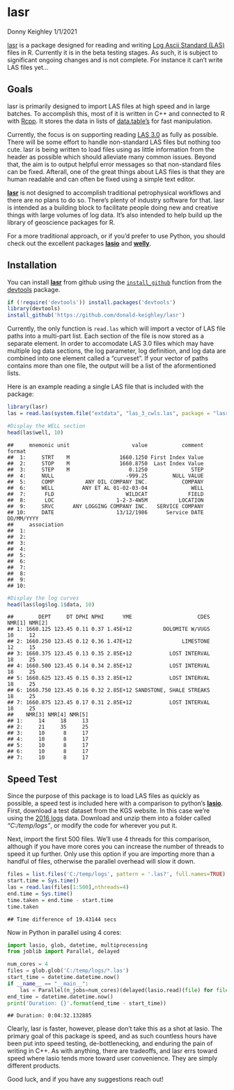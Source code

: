 lasr
================
Donny Keighley
1/1/2021

[lasr](https://github.com/donald-keighley/lasr) is a package designed
for reading and writing [Log Ascii Standard
(LAS)](https://www.cwls.org/products/) files in R. Currently it is in
the beta testing stages. As such, it is subject to significant ongoing
changes and is not complete. For instance it can’t write LAS files yet…

Goals
-----

lasr is primarily designed to import LAS files at high speed and in
large batches. To accomplish this, most of it is written in C++ and
connected to R with [Rcpp](http://www.rcpp.org/). It stores the data in
lists of [data.table’s](https://rdatatable.gitlab.io/data.table/) for
fast manipulation.

Currently, the focus is on supporting reading [LAS
3.0](https://www.cwls.org/wp-content/uploads/2014/09/LAS_3_File_Structure.pdf)
as fully as possible. There will be some effort to handle non-standard
LAS files but nothing too cute. lasr is being written to load files
using as little information from the header as possible which should
alleviate many common issues. Beyond that, the aim is to output helpful
error messages so that non-standard files can be fixed. Afterall, one of
the great things about LAS files is that they are human readable and can
often be fixed using a simple text editor.

[**lasr**](https://github.com/donald-keighley/lasr) is not designed to
accomplish traditional petrophysical workflows and there are no plans to
do so. There’s plenty of industry software for that. lasr is intended as
a building block to facilitate people doing new and creative things with
large volumes of log data. It’s also intended to help build up the
library of geoscience packages for R.

For a more traditional approach, or if you’d prefer to use Python, you
should check out the excellent packages
[**lasio**](https://lasio.readthedocs.io/en/latest/index.html) and
[**welly**](https://welly.readthedocs.io/en/latest/api/welly.html).

Installation
------------

You can install [**lasr**](https://github.com/donald-keighley/lasr) from
github using the
[`install_github`](https://www.rdocumentation.org/packages/devtools/versions/1.13.6/topics/install_github)
function from the [devtools](https://devtools.r-lib.org/) package.

``` r
if (!require('devtools')) install.packages('devtools')
library(devtools)
install_github('https://github.com/donald-keighley/lasr')
```

Currently, the only function is `read.las` which will import a vector of
LAS file paths into a multi-part list. Each section of the file is now
stored as a separate element. In order to accomodate LAS 3.0 files which
may have multiple log data sections, the log parameter, log definition,
and log data are combined into one element called a “curveset”. If your
vector of paths contains more than one file, the output will be a list
of the aformentioned lists.

Here is an example reading a single LAS file that is included with the
package:

``` r
library(lasr)
las = read.las(system.file("extdata", "las_3_cwls.las", package = "lasr"))

#Display the WELL section
head(las$well, 10)
```

    ##     mnemonic unit                    value           comment     format
    ##  1:     STRT    M                1660.1250 First Index Value           
    ##  2:     STOP    M                1660.8750  Last Index Value           
    ##  3:     STEP    M                   0.1250              STEP           
    ##  4:     NULL                       -999.25        NULL VALUE           
    ##  5:     COMP          ANY OIL COMPANY INC.           COMPANY           
    ##  6:     WELL         ANY ET AL 01-02-03-04              WELL           
    ##  7:      FLD                       WILDCAT             FIELD           
    ##  8:      LOC                    1-2-3-4W5M          LOCATION           
    ##  9:     SRVC      ANY LOGGING COMPANY INC.   SERVICE COMPANY           
    ## 10:     DATE                    13/12/1986      Service DATE DD/MM/YYYY
    ##     association
    ##  1:            
    ##  2:            
    ##  3:            
    ##  4:            
    ##  5:            
    ##  6:            
    ##  7:            
    ##  8:            
    ##  9:            
    ## 10:

``` r
#Display the log curves
head(las$log$log.1$data, 10)
```

    ##        DEPT     DT DPHI NPHI      YME                     CDES NMR[1] NMR[2]
    ## 1: 1660.125 123.45 0.11 0.37 1.45E+12          DOLOMITE W/VUGS     10     12
    ## 2: 1660.250 123.45 0.12 0.36 1.47E+12                LIMESTONE     12     15
    ## 3: 1660.375 123.45 0.13 0.35 2.85E+12            LOST INTERVAL     18     25
    ## 4: 1660.500 123.45 0.14 0.34 2.85E+12            LOST INTERVAL     18     25
    ## 5: 1660.625 123.45 0.15 0.33 2.85E+12            LOST INTERVAL     18     25
    ## 6: 1660.750 123.45 0.16 0.32 2.85E+12 SANDSTONE, SHALE STREAKS     18     25
    ## 7: 1660.875 123.45 0.17 0.31 2.85E+12            LOST INTERVAL     18     25
    ##    NMR[3] NMR[4] NMR[5]
    ## 1:     14     18     13
    ## 2:     21     35     25
    ## 3:     10      8     17
    ## 4:     10      8     17
    ## 5:     10      8     17
    ## 6:     10      8     17
    ## 7:     10      8     17

Speed Test
----------

Since the purpose of this package is to load LAS files as quickly as
possible, a speed test is included here with a comparison to python’s
[**lasio**](https://lasio.readthedocs.io/en/latest/index.html). First,
download a test dataset from the KGS website. In this case we’re using
the [2016 logs](http://www.kgs.ku.edu/PRS/Scans/Log_Summary/2016.zip)
data. Download and unzip them into a folder called *“C:/temp/logs”*, or
modify the code for wherever you put it.

Next, import the first 500 files. We’ll use 4 threads for this
comparison, although if you have more cores you can increase the number
of threads to speed it up further. Only use this option if you are
importing more than a handful of files, otherwise the parallel overhead
will slow it down.

``` r
files = list.files('C:/temp/logs', pattern = '.las?', full.names=TRUE)
start.time = Sys.time()
las = read.las(files[1:500],nthreads=4)
end.time = Sys.time()
time.taken = end.time - start.time
time.taken
```

    ## Time difference of 19.43144 secs

Now in Python in parallel using 4 cores:

``` python
import lasio, glob, datetime, multiprocessing
from joblib import Parallel, delayed

num_cores = 4
files = glob.glob('C:/temp/logs/*.las')
start_time = datetime.datetime.now()
if __name__ == "__main__":
    las = Parallel(n_jobs=num_cores)(delayed(lasio.read)(file) for file in files[0:499])
end_time = datetime.datetime.now()
print('Duration: {}'.format(end_time - start_time))
```

    ## Duration: 0:04:32.132885

Clearly, lasr is faster, however, please don’t take this as a shot at
lasio. The primary goal of this package is speed, and as such countless
hours have been put into speed testing, de-bottlenecking, and enduring
the pain of writing in C++. As with anything, there are tradeoffs, and
lasr errs toward speed where lasio tends more toward user convenience.
They are simply different products.

Good luck, and if you have any suggestions reach out!
